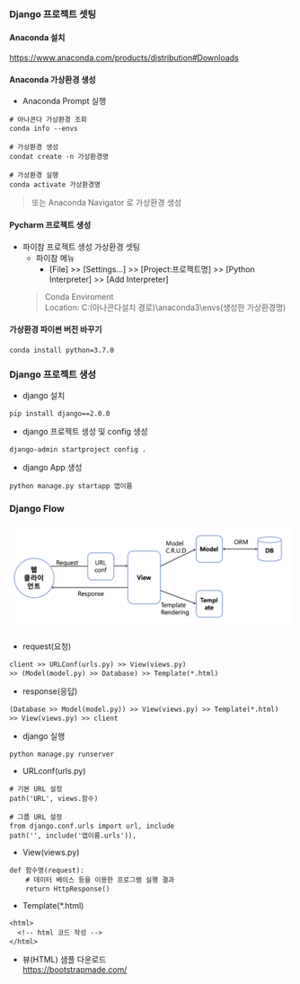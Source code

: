 ### Django 프로젝트 셋팅

#### Anaconda 설치  
https://www.anaconda.com/products/distribution#Downloads

#### Anaconda 가상환경 생성 
- Anaconda Prompt 실행
```
# 아나콘다 가상환경 조회
conda info --envs 

# 가상환경 생성
condat create -n 가상환경명 

# 가상환경 실행
conda activate 가상환경명
```
> 또는 Anaconda Navigator 로 가상환경 생성

#### Pycharm 프로젝트 생성   
- 파이참 프로젝트 생성 가상환경 셋팅
  - 파이참 메뉴
    - [File] >> [Settings...] >> [Project:프로젝트명] >>  [Python Interpreter] >> [Add Interpreter]  
  > Conda Enviroment    
  Location: C:\(아나콘다설치 경로)\anaconda3\envs\(생성한 가상환경명)   

#### 가상환경 파이썬 버전 바꾸기
```
conda install python=3.7.0
```

### Django 프로젝트 생성
- django 설치
```
pip install django==2.0.0
```

- django 프로젝트 생성 및 config 생성
```
django-admin startproject config .
```
- django App 생성
```
python manage.py startapp 앱이름
```

### Django Flow
![](img.png)

- request(요청)  
```
client >> URLConf(urls.py) >> View(views.py) 
>> (Model(model.py) >> Database) >> Template(*.html)
```
- response(응답)
```   
(Database >> Model(model.py)) >> View(views.py) >> Template(*.html) 
>> View(views.py) >> client   
```
- django 실행
```
python manage.py runserver
```

- URLconf(urls.py)
```
# 기본 URL 설정
path('URL', views.함수)

# 그룹 URL 설정
from django.conf.urls import url, include
path('', include('앱이름.urls')),

```
- View(views.py)
```
def 함수명(request):
    # 데이터 베이스 등을 이용한 프로그램 실행 결과
    return HttpResponse()
```
- Template(*.html)
```
<html>
  <!-- html 코드 작성 -->
</html>
```

- 뷰(HTML) 샘플 다운로드   
https://bootstrapmade.com/



